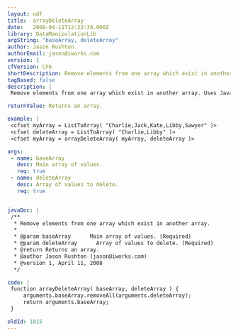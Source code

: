 ```yaml
---
layout: udf
title:  arrayDeleteArray
date:   2008-04-11T12:22:34.000Z
library: DataManipulationLib
argString: "baseArray, deleteArray"
author: Jason Rushton
authorEmail: jason@iworks.com
version: 1
cfVersion: CF6
shortDescription: Remove elements from one array which exist in another array.
tagBased: false
description: |
 Remove elements from one array which exist in another array. Uses Java's array.removeAll(str)

returnValue: Returns an array.

example: |
 <cfset myArray = ListToArray( "Charlie,Jack,Kate,Libby,Sawyer" )>
 <cfset deleteArray = ListToArray( "Charlie,Libby" )>
 <cfset myArray = arrayDeleteArray( myArray, deleteArray )>

args:
 - name: baseArray
   desc: Main array of values.
   req: true
 - name: deleteArray
   desc: Array of values to delete.
   req: true


javaDoc: |
 /**
  * Remove elements from one array which exist in another array.
  * 
  * @param baseArray      Main array of values. (Required)
  * @param deleteArray      Array of values to delete. (Required)
  * @return Returns an array. 
  * @author Jason Rushton (jason@iworks.com) 
  * @version 1, April 11, 2008 
  */

code: |
 function arrayDeleteArray( baseArray, deleteArray ) {
     arguments.baseArray.removeAll(arguments.deleteArray);
     return arguments.baseArray;
 }

oldId: 1815
---
```


